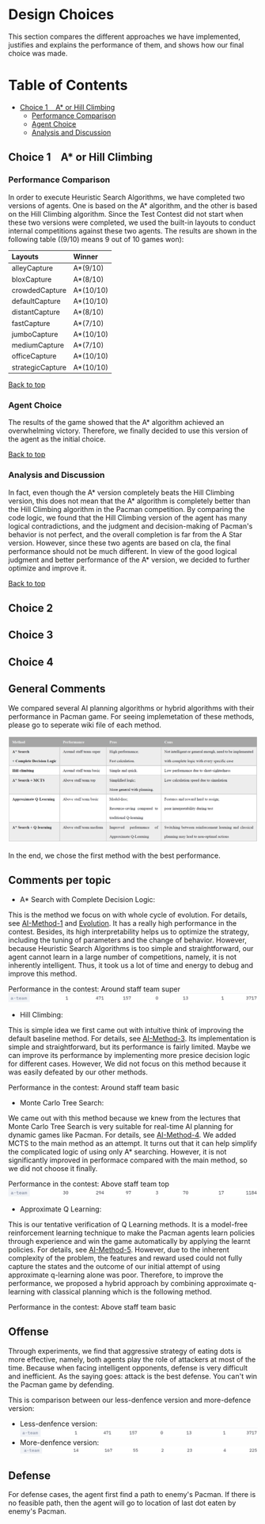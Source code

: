 # Design Choices
This section compares the different approaches we have implemented, justifies and explains the performance of them, and shows how our final choice was made.
# Table of Contents
- [Choice 1 &nbsp;&nbsp; A* or Hill Climbing](#Choice-1-A*-or-Hill-Climbing)
  * [Performance Comparison](#Performance-Comparison)
  * [Agent Choice](#Agent-Choice)
  * [Analysis and Discussion](#Analysis-and-Discussion)     

## Choice 1 &nbsp;&nbsp; A* or Hill Climbing

### Performance Comparison
In order to execute Heuristic Search Algorithms, we have completed two versions of agents. One is based on the A* algorithm, and the other is based on the Hill Climbing algorithm. Since the Test Contest did not start when these two versions were completed, we used the built-in layouts to conduct internal competitions against these two agents. The results are shown in the following table ((9/10) means 9 out of 10 games won):

|  Layouts   | Winner |
|  :----  | :----  |
| alleyCapture  | A*(9/10) |  
| bloxCapture  | A*(8/10)| 
|  crowdedCapture | A*(10/10) | 
|  defaultCapture | A*(10/10) | 
| distantCapture  | A*(8/10) | 
|  fastCapture |A*(7/10)  | 
| jumboCapture  |A*(10/10)  | 
|  mediumCapture |A*(7/10)  | 
| officeCapture  | A*(10/10) | 
| strategicCapture  | A*(10/10) | 

[Back to top](#table-of-contents)
### Agent Choice
The results of the game showed that the A* algorithm achieved an overwhelming victory. Therefore, we finally decided to use this version of the agent as the initial choice.

[Back to top](#table-of-contents)
### Analysis and Discussion
In fact, even though the A* version completely beats the Hill Climbing version, this does not mean that the A* algorithm is completely better than the Hill Climbing algorithm in the Pacman competition. By comparing the code logic, we found that the Hill Climbing version of the agent has many logical contradictions, and the judgment and decision-making of Pacman's behavior is not perfect, and the overall completion is far from the A Star version. However, since these two agents are based on cla, the final performance should not be much different. In view of the good logical judgment and better performance of the A* version, we decided to further optimize and improve it.

[Back to top](#table-of-contents)

## Choice 2

## Choice 3

## Choice 4



## General Comments

We compared several AI planning algorithms or hybrid algorithms with their performance in Pacman game. For seeing implemetation of these methods, please go to seperate wiki file of each method. 

![Comparison of Methods](images/Methods_comparison.png)

In the end, we chose the first method with the best performance.


## Comments per topic

* A* Search with Complete Decision Logic:

This is the method we focus on with whole cycle of evolution. For details, see [AI-Method-1](https://github.com/COMP90054-classroom/contest-a-team/blob/master/wiki-template/AI-Method-1.md) and [Evolution](https://github.com/COMP90054-classroom/contest-a-team/blob/master/wiki-template/Evolution.md). It has a really high performance in the contest. Besides, its high interpretability helps us to optimize the strategy, including the tuning of parameters and the change of behavior. However, because Heuristic Search Algorithms is too simple and straightforward, our agent cannot learn in a large number of competitions, namely, it is not inherently intelligent. Thus, it took us a lot of time and energy to debug and improve this method.

Performance in the contest: Around staff team super
![Method 1](images/10-19.png)

* Hill Climbing:

This is simple idea we first came out with intuitive think of improving the default baseline method. For details, see [AI-Method-3](https://github.com/COMP90054-classroom/contest-a-team/blob/master/wiki-template/AI-Method-3.md). Its implementation is simple and straightforward, but its performance is fairly limited. Maybe we can improve its performance by implementing more presice decision logic for different cases. However, We did not focus on this method because it was easily defeated by our other methods.

Performance in the contest: Around staff team basic

* Monte Carlo Tree Search:

We came out with this method because we knew from the lectures that Monte Carlo Tree Search is very suitable for real-time AI planning for dynamic games like Pacman. For details, see [AI-Method-4](https://github.com/COMP90054-classroom/contest-a-team/blob/master/wiki-template/AI-Method-4.md). We added MCTS to the main method as an attempt. It turns out that it can help simplify the complicated logic of using only A* searching. However, it is not significantly improved in performace compared with the main method, so we did not choose it finally.

Performance in the contest: Above staff team top
![Method 4](images/MCTS.png)

* Approximate Q Learning:

This is our tentative verification of Q Learning methods. It is a model-free reinforcement learning technique to make the Pacman agents learn policies through experience and win the game automatically by applying the learnt policies. For details, see [AI-Method-5](https://github.com/COMP90054-classroom/contest-a-team/blob/master/wiki-template/AI-Method-5.md). However, due to the inherent complexity of the problem, the features and reward used could not fully capture the states and the outcome of our initial attempt of using approximate q-learning alone was poor. Therefore, to improve the performance, we proposed a hybrid approach by combining approximate q-learning with classical planning which is the following method.

Performance in the contest: Above staff team basic





## Offense

Through experiments, we find that aggressive strategy of eating dots is more effective, namely, both agents play the role of attackers at most of the time. Because when facing intelligent opponents, defense is very difficult and inefficient. As the saying goes: attack is the best defense. You can't win the Pacman game by defending.

This is comparison between our less-denfence version and more-defence version:
* Less-denfence version:
![Less-denfence version](images/10-19.png)
* More-denfence version:
![More-denfence version](images/10-13.png)

## Defense
For defense cases, the agent first find a path to enemy's Pacman. If there is no feasible path, then the agent will go to location of last dot eaten by enemy's Pacman.
